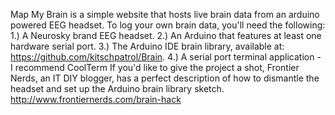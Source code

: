 Map My Brain is a simple website that hosts live brain data from an arduino powered EEG headset.
To log your own brain data, you'll need the following:
1.) A Neurosky brand EEG headset.
2.) An Arduino that features at least one hardware serial port.
3.) The Arduino IDE brain library, available at: https://github.com/kitschpatrol/Brain.
4.) A serial port terminal application - I recommend CoolTerm
If you'd like to give the project a shot, Frontier Nerds,
an IT DIY blogger, has a perfect description of how to dismantle the headset
and set up the Arduino brain library sketch. http://www.frontiernerds.com/brain-hack